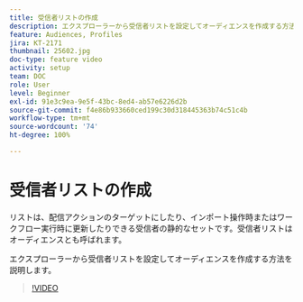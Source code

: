 ```yaml
---
title: 受信者リストの作成
description: エクスプローラーから受信者リストを設定してオーディエンスを作成する方法を説明します。
feature: Audiences, Profiles
jira: KT-2171
thumbnail: 25602.jpg
doc-type: feature video
activity: setup
team: DOC
role: User
level: Beginner
exl-id: 91e3c9ea-9e5f-43bc-8ed4-ab57e6226d2b
source-git-commit: f4e86b933660ced199c30d318445363b74c51c4b
workflow-type: tm+mt
source-wordcount: '74'
ht-degree: 100%

---
```


# 受信者リストの作成

リストは、配信アクションのターゲットにしたり、インポート操作時またはワークフロー実行時に更新したりできる受信者の静的なセットです。受信者リストはオーディエンスとも呼ばれます。

エクスプローラーから受信者リストを設定してオーディエンスを作成する方法を説明します。

>[!VIDEO](https://video.tv.adobe.com/v/25602/quality=12)
